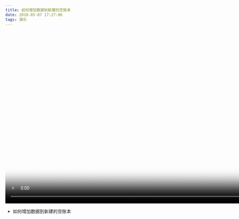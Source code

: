 ```yaml
---
title: 如何增加数据到新建的空账本
date: 2018-05-07 17:27:06
tags: 演示
---
```




<div><video width="930" height="540" preload="auto" controls="controls" poster="./how_to_set_new_bank_template.png" >
  <source src="http://down.ichuna.com/demo/如何增加数据到新建的空账本.mp4" type="video/mp4">
No flash player has been set up. <a href="/admin/config/media/video/players">请为Flash视频选择播放器</a></video>
</div>

* 如何增加数据到新建的空账本

